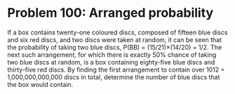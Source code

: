 # Problem 100: Arranged probability
If a box contains twenty-one coloured discs, composed of fifteen blue
discs and six red discs, and two discs were taken at random, it can be
seen that the probability of taking two blue discs, P(BB) =
(15/21)×(14/20) = 1/2. The next such arrangement, for which there is
exactly 50% chance of taking two blue discs at random, is a box
containing eighty-five blue discs and thirty-five red discs. By finding
the first arrangement to contain over 1012 = 1,000,000,000,000 discs in
total, determine the number of blue discs that the box would contain.

